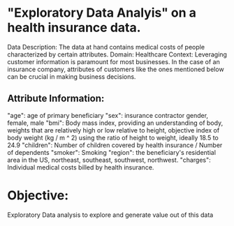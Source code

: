 # "Exploratory Data Analyis" on a health insurance data.
Data Description: The data at hand contains medical costs of people characterized by certain attributes.
Domain: Healthcare
Context: Leveraging customer information is paramount for most businesses. In the case of an insurance company, attributes of customers like the ones mentioned below can be crucial in making business decisions.
## Attribute Information:
"age": age of primary beneficiary
"sex": insurance contractor gender, female, male
"bmi": Body mass index, providing an understanding of body, weights that are relatively high or low relative to height, objective index of body weight (kg / m ^ 2) using the ratio of height to weight, ideally 18.5 to 24.9
"children": Number of children covered by health insurance / Number of dependents
"smoker": Smoking
"region": the beneficiary's residential area in the US, northeast, southeast, southwest, northwest.
"charges": Individual medical costs billed by health insurance.
# Objective: 
Exploratory Data analysis to explore and generate value out of this data
